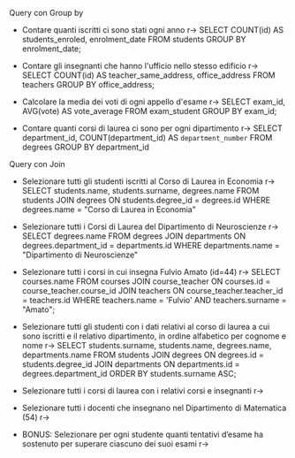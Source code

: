 Query con Group by
- Contare quanti iscritti ci sono stati ogni anno
r-> SELECT COUNT(id) AS students_enroled, enrolment_date FROM students GROUP BY enrolment_date;

- Contare gli insegnanti che hanno l'ufficio nello stesso edificio
r-> SELECT COUNT(id) AS teacher_same_address, office_address FROM teachers GROUP BY office_address;

- Calcolare la media dei voti di ogni appello d'esame
r-> SELECT exam_id, AVG(vote) AS vote_average FROM exam_student GROUP BY exam_id;

- Contare quanti corsi di laurea ci sono per ogni dipartimento
r-> SELECT department_id, COUNT(department_id) AS `department_number` FROM degrees GROUP BY department_id


Query con Join
- Selezionare tutti gli studenti iscritti al Corso di Laurea in Economia
r-> SELECT students.name, students.surname, degrees.name FROM students JOIN degrees ON students.degree_id = degrees.id WHERE degrees.name = "Corso di Laurea in Economia"

- Selezionare tutti i Corsi di Laurea del Dipartimento di Neuroscienze
r-> SELECT degrees.name FROM degrees JOIN departments ON degrees.department_id = departments.id WHERE departments.name = "Dipartimento di Neuroscienze"

- Selezionare tutti i corsi in cui insegna Fulvio Amato (id=44)
r-> SELECT courses.name FROM courses JOIN course_teacher ON courses.id = course_teacher.course_id JOIN teachers ON course_teacher.teacher_id = teachers.id WHERE teachers.name = 'Fulvio' AND teachers.surname = "Amato";

- Selezionare tutti gli studenti con i dati relativi al corso di laurea a cui sono iscritti e il relativo dipartimento, in ordine alfabetico per cognome e nome
r-> SELECT students.surname, students.name, degrees.name, departments.name FROM students JOIN degrees ON degrees.id = students.degree_id JOIN departments ON departments.id = degrees.department_id ORDER BY students.surname ASC;

- Selezionare tutti i corsi di laurea con i relativi corsi e insegnanti
r-> 

- Selezionare tutti i docenti che insegnano nel Dipartimento di Matematica (54)
r-> 

- BONUS: Selezionare per ogni studente quanti tentativi d’esame ha sostenuto per superare ciascuno dei suoi esami
r-> 